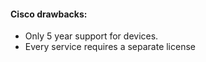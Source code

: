 #### Cisco drawbacks:
- Only 5 year support for devices. 
- Every service requires a separate license 